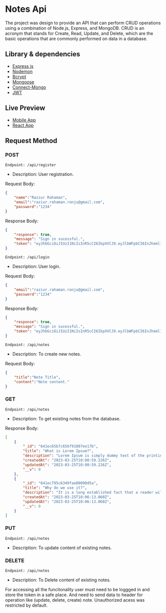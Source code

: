 # Notes Api

The project was design to provide an API that can perform CRUD operations using a combination of Node.js, Express, and MongoDB. CRUD is an acronym that stands for Create, Read, Update, and Delete, which are the basic operations that are commonly performed on data in a database.

## Library & dependencies
* [Express js](https://github.com/expressjs/express)
* [Nodemon](https://github.com/remy/nodemon)
* [Bcrypt](https://github.com/kelektiv/node.bcrypt.js)
* [Mongoose](https://github.com/Automattic/mongoose)
* [Connect-Mongo](https://github.com/jdesboeufs/connect-mongo)
* [JWT]([https://www.passportjs.org/](https://www.npmjs.com/package/jsonwebtoken))


## Live Preview
* [Mobile App](https://github.com/Raziur306/notes-jetpack-compose)
* [React App](https://github.com/Raziur306/notes-jetpack-compose)

## Request Method

### POST

`Endpoint: /api/register`

* Description: User registration.

Request Body:
```json
{
    "name":"Raziur Rahaman",
    "email":"raziur.rahaman.ronju@gmail.com",
    "password":"1234"
}
```

Response Body:

```json
{
    "response": true,
    "message": "Sign in sucessful.",
    "token": "eyJhbGciOiJIUzI1NiIsInR5cCI6IkpXVCJ9.eyJlbWFpbCI6InJheml1ci5yYWhhbWFuLnJvbmp1QGdtYWlsLmNvbSIsImlkIjoiNjQxYzc3NGU2ZjdmNTQ4OTU0YjZjODlmIiwiaWF0IjoxNjc5NTg3NDUwfQ.vvnL18_rWvFrERoWmrXR4uTR5vkPvNbEXuseMlqhff4"
}
```
`Endpoint: /api/login`

* Description: User login.

Request Body:
```json
{
    "email":"raziur.rahaman.ronju@gmail.com",
    "password":"1234"
}
```
Response Body:

```json
{
    "response": true,
    "message": "Sign in sucessful.",
    "token": "eyJhbGciOiJIUzI1NiIsInR5cCI6IkpXVCJ9.eyJlbWFpbCI6InJheml1ci5yYWhhbWFuLnJvbmp1QGdtYWlsLmNvbSIsImlkIjoiNjQxYzc3NGU2ZjdmNTQ4OTU0YjZjODlmIiwiaWF0IjoxNjc5NTg3NDUwfQ.vvnL18_rWvFrERoWmrXR4uTR5vkPvNbEXuseMlqhff4"
}
```

`Endpoint: /api/notes`
* Description: To create new notes.

Request Body:
```json
{
    "title":"Note Title",
    "content":"Note content."
}
```


### GET

`Endpoint: /api/notes`

* Description: To get existing notes from the database. 

Response Body:
```json
[
    {
        "_id": "641ec65b7c656f91007ee17b",
        "title": "What is Lorem Ipsum?",
        "description": "Lorem Ipsum is simply dummy text of the printing and typesetting industry. Lorem Ipsum has been the industry's standard dummy text ever since the 1500s, when an unknown printer took a galley of type and scrambled it to make a type specimen book. It has survived not only five centuries, but also the leap into electronic typesetting, remaining essentially unchanged. It was popularised in the 1960s with the release of Letraset sheets containing Lorem Ipsum passages, and more recently with desktop publishing software like Aldus PageMaker including versions of Lorem Ipsum.",
        "createdAt": "2023-03-25T10:00:59.226Z",
        "updatedAt": "2023-03-25T10:00:59.226Z",
        "__v": 0
    },
    {
        "_id": "641ec795c6349fae80090d5a",
        "title": "Why do we use it?",
        "description": "It is a long established fact that a reader will be distracted by the readable content of a page when looking at its layout. The point of using Lorem Ipsum is that it has a more-or-less normal distribution of letters, as opposed to using 'Content here, content here', making it look like readable English. Many desktop publishing packages and web page editors now use Lorem Ipsum as their default model text, and a search for 'lorem ipsum' will uncover many web sites still in their infancy. Various versions have evolved over the years, sometimes by accident, sometimes on purpose (injected humour and the like).",
        "createdAt": "2023-03-25T10:06:13.060Z",
        "updatedAt": "2023-03-25T10:06:13.060Z",
        "__v": 0
    }
]
```

### PUT
`Endpoint: /api/notes`

* Description: To update content of existing notes.


### DELETE
`Endpoint: /api/notes`
* Description: To Delete content of existing notes.


For accessing all the funcitonality user must need to be loggged in and store the token in a safe place. And need to send data to header for operation like (update, delete, create) note. Unauthorized acess was restricted by default.
